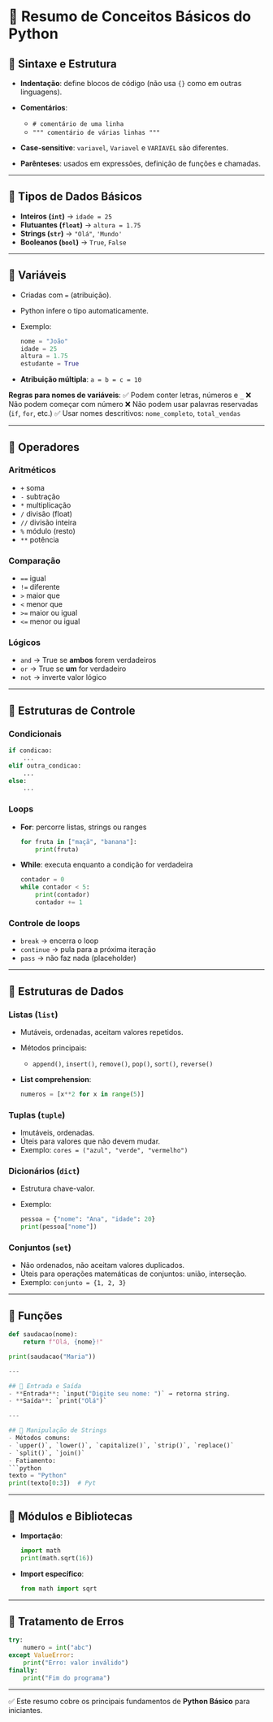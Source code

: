 # 📌 Resumo de Conceitos Básicos do Python

## 🔹 Sintaxe e Estrutura

* **Indentação**: define blocos de código (não usa `{}` como em outras linguagens).
* **Comentários**:

  * `# comentário de uma linha`
  * `""" comentário de várias linhas """`
* **Case-sensitive**: `variavel`, `Variavel` e `VARIAVEL` são diferentes.
* **Parênteses**: usados em expressões, definição de funções e chamadas.

---

## 🔹 Tipos de Dados Básicos

* **Inteiros (`int`)** → `idade = 25`
* **Flutuantes (`float`)** → `altura = 1.75`
* **Strings (`str`)** → `"Olá"`, `'Mundo'`
* **Booleanos (`bool`)** → `True`, `False`

---

## 🔹 Variáveis

* Criadas com `=` (atribuição).
* Python infere o tipo automaticamente.
* Exemplo:

  ```python
  nome = "João"
  idade = 25
  altura = 1.75
  estudante = True
  ```
* **Atribuição múltipla**: `a = b = c = 10`

**Regras para nomes de variáveis**:
✅ Podem conter letras, números e `_`
❌ Não podem começar com número
❌ Não podem usar palavras reservadas (`if`, `for`, etc.)
✅ Usar nomes descritivos: `nome_completo`, `total_vendas`

---

## 🔹 Operadores

### Aritméticos

* `+` soma
* `-` subtração
* `*` multiplicação
* `/` divisão (float)
* `//` divisão inteira
* `%` módulo (resto)
* `**` potência

### Comparação

* `==` igual
* `!=` diferente
* `>` maior que
* `<` menor que
* `>=` maior ou igual
* `<=` menor ou igual

### Lógicos

* `and` → True se **ambos** forem verdadeiros
* `or` → True se **um** for verdadeiro
* `not` → inverte valor lógico

---

## 🔹 Estruturas de Controle

### Condicionais

```python
if condicao:
    ...
elif outra_condicao:
    ...
else:
    ...
```

### Loops

* **For**: percorre listas, strings ou ranges

  ```python
  for fruta in ["maçã", "banana"]:
      print(fruta)
  ```
* **While**: executa enquanto a condição for verdadeira

  ```python
  contador = 0
  while contador < 5:
      print(contador)
      contador += 1
  ```

### Controle de loops

* `break` → encerra o loop
* `continue` → pula para a próxima iteração
* `pass` → não faz nada (placeholder)

---

## 🔹 Estruturas de Dados

### Listas (`list`)

* Mutáveis, ordenadas, aceitam valores repetidos.
* Métodos principais:

  * `append()`, `insert()`, `remove()`, `pop()`, `sort()`, `reverse()`
* **List comprehension**:

  ```python
  numeros = [x**2 for x in range(5)]
  ```

### Tuplas (`tuple`)

* Imutáveis, ordenadas.
* Úteis para valores que não devem mudar.
* Exemplo: `cores = ("azul", "verde", "vermelho")`

### Dicionários (`dict`)

* Estrutura chave-valor.
* Exemplo:

  ```python
  pessoa = {"nome": "Ana", "idade": 20}
  print(pessoa["nome"])
  ```

### Conjuntos (`set`)

* Não ordenados, não aceitam valores duplicados.
* Úteis para operações matemáticas de conjuntos: união, interseção.
* Exemplo: `conjunto = {1, 2, 3}`

---

## 🔹 Funções

```python
def saudacao(nome):
    return f"Olá, {nome}!"

print(saudacao("Maria"))

---

## 🔹 Entrada e Saída
- **Entrada**: `input("Digite seu nome: ")` → retorna string.  
- **Saída**: `print("Olá")`  

---

## 🔹 Manipulação de Strings
- Métodos comuns:  
- `upper()`, `lower()`, `capitalize()`, `strip()`, `replace()`  
- `split()`, `join()`  
- Fatiamento:  
```python
texto = "Python"
print(texto[0:3])  # Pyt
````

---

## 🔹 Módulos e Bibliotecas

* **Importação**:

  ```python
  import math
  print(math.sqrt(16))
  ```
* **Import específico**:

  ```python
  from math import sqrt
  ```

---

## 🔹 Tratamento de Erros

```python
try:
    numero = int("abc")
except ValueError:
    print("Erro: valor inválido")
finally:
    print("Fim do programa")
```

---

✅ Este resumo cobre os principais fundamentos de **Python Básico** para iniciantes.
